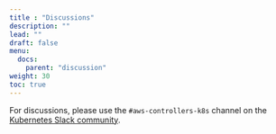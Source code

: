 ```yaml
---
title : "Discussions"
description: ""
lead: ""
draft: false
menu: 
  docs:
    parent: "discussion"
weight: 30
toc: true
---
```


For discussions, please use the `#aws-controllers-k8s` channel on the [Kubernetes Slack community](https://kubernetes.slack.com/).
